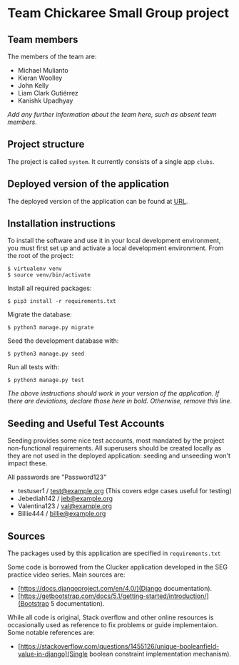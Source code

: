 # Team Chickaree Small Group project

## Team members
The members of the team are:
- Michael Mulianto
- Kieran Woolley
- John Kelly
- Liam Clark Gutiérrez
- Kanishk Upadhyay

*Add any further information about the team here, such as absent team members.*

## Project structure
The project is called `system`.  It currently consists of a single app `clubs`.

## Deployed version of the application
The deployed version of the application can be found at [URL](URL).

## Installation instructions
To install the software and use it in your local development environment, you must first set up and activate a local development environment.  From the root of the project:

```
$ virtualenv venv
$ source venv/bin/activate
```

Install all required packages:

```
$ pip3 install -r requirements.txt
```

Migrate the database:

```
$ python3 manage.py migrate
```

Seed the development database with:

```
$ python3 manage.py seed
```

Run all tests with:
```
$ python3 manage.py test
```

*The above instructions should work in your version of the application.  If there are deviations, declare those here in bold.  Otherwise, remove this line.*

## Seeding and Useful Test Accounts
Seeding provides some nice test accounts, most mandated by the project non-functional requirements.
All superusers should be created locally as they are not used in the deployed application: seeding and unseeding won't impact these.

All passwords are "Password123"
  - testuser1 / test@example.org (This covers edge cases useful for testing)
  - Jebediah142 / jeb@example.org
  - Valentina123 / val@example.org
  - Billie444 / billie@example.org

## Sources
The packages used by this application are specified in `requirements.txt`

Some code is borrowed from the Clucker application developed in the SEG practice video series.
Main sources are:
  - [https://docs.djangoproject.com/en/4.0/](Django documentation).
  - [https://getbootstrap.com/docs/5.1/getting-started/introduction/](Bootstrap 5 documentation).

While all code is original, Stack overflow and other online resources is occasionally used as reference to fix problems or guide implementaion. Some notable references are:
  - [https://stackoverflow.com/questions/1455126/unique-booleanfield-value-in-django](Single boolean constraint implementation mechanism).
